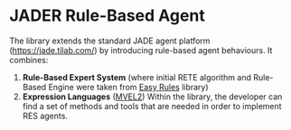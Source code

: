 # JADER Rule-Based Agent

The library extends the standard JADE agent platform (https://jade.tilab.com/) by introducing rule-based agent behaviours.
It combines:
1. **Rule-Based Expert System** (where initial RETE algorithm and Rule-Based Engine were taken from [Easy Rules](https://github.com/j-easy/easy-rules) library)
2. **Expression Languages** ([MVEL2](https://github.com/mvel/mvel))
Within the library, the developer can find a set of methods and tools that are needed in order to implement RES agents.

